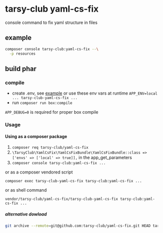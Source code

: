 # tarsy-club yaml-cs-fix #

console command to fix yaml structure in files

## example ##

```bash
composer console tarsy-club:yaml-cs-fix --\
  -p resources
```

## build phar ##

### compile ###

* create .env, see [example](resources/dist/.env.env-dist) or use these env vars at runtime `APP_ENV=local ... tarsy-club-yaml-cs-fix ...`
* run `composer run box:compile`

`APP_DEBUG=0` is required for proper box compile 

### Usage ###

#### Using as a composer package ####

1. `composer req tarsy-club/yaml-cs-fix`
1. `\TarsyClub\YamlCsFix\YamlCsFixBundle\YamlCsFixBundle::class => ['envs' => ['local' => true]],` in the app_get_parameters
1. `composer console tarsy-club:yaml-cs-fix ... `

or as a composer vendored script

`composer exec tarsy-club-yaml-cs-fix tarsy-club:yaml-cs-fix ...`

or as shell command

`vendor/tarsy-club/yaml-cs-fix/tarsy-club-yaml-cs-fix tarsy-club:yaml-cs-fix ...`

##### alternative dowload #####

```bash
git archive --remote=git@github.com:tarsy-club/yaml-cs-fix.git HEAD tarsy-club-yaml-cs-fix|tar -x > tarsy-club-yaml-cs-fix
```